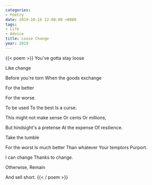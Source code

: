 ```yaml
---
categories:
- Poetry
date: 2019-10-16 12:00:00 +0000
tags:
- Life
- Advice
title: Loose Change
year: 2019
---
```

{{< poem >}}
You've gotta stay loose 

Like change

Before you're torn 
When the goods exchange

For the better

For the worse.

To be used
To the best
Is a curse.

This might not make sense 
Or cents 
Or millions,

But hindsight's a pretense
At the expense
Of resilience.

Take the tumble

For the worst
Is much better
Than whatever
Your temptors
Purport.

I can change
Thanks to change.

Otherwise, 
Remain

And sell short.
{{< / poem >}}